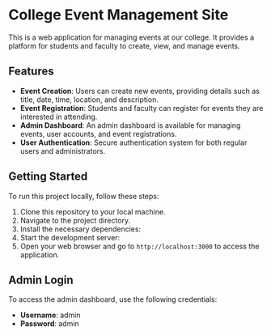 # College Event Management Site

This is a web application for managing events at our college. It provides a platform for students and faculty to create, view, and manage events.

## Features

- **Event Creation**: Users can create new events, providing details such as title, date, time, location, and description.
- **Event Registration**: Students and faculty can register for events they are interested in attending.
- **Admin Dashboard**: An admin dashboard is available for managing events, user accounts, and event registrations.
- **User Authentication**: Secure authentication system for both regular users and administrators.

## Getting Started

To run this project locally, follow these steps:

1. Clone this repository to your local machine.
2. Navigate to the project directory.
3. Install the necessary dependencies:
4. Start the development server:
5. Open your web browser and go to `http://localhost:3000` to access the application.

## Admin Login

To access the admin dashboard, use the following credentials:

- **Username**: admin
- **Password**: admin



